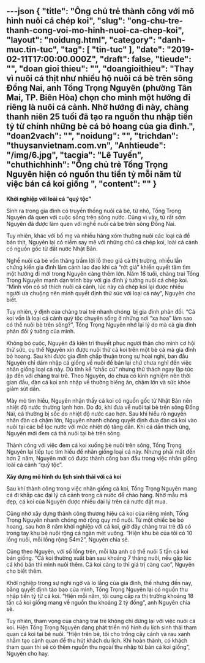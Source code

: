 ---json
{
    "title": "Ông chủ trẻ thành công với mô hình nuôi cá chép koi",
    "slug": "ong-chu-tre-thanh-cong-voi-mo-hinh-nuoi-ca-chep-koi",
    "layout": "noidung.html",
    "category": "danh-muc.tin-tuc",
    "tag": [
        "tin-tuc"
    ],
    "date": "2019-02-11T17:00:00.000Z",
    "draft": false,
    "tieude": "",
    "doan gioi thieu": "",
    "doangioithieu": "Thay vì nuôi cá thịt như nhiều hộ nuôi cá bè trên sông Đồng Nai, anh Tống Trọng Nguyên (phường Tân Mai, TP. Biên Hòa) chọn cho mình một hướng đi riêng là nuôi cá cảnh. Nhờ hướng đi này, chàng thanh niên 25 tuổi đã tạo ra nguồn thu nhập tiền tỷ từ chính những bè cá bỏ hoang của gia đình.",
    "doan2vach": "",
    "noidung": "",
    "trichdan": "thuysanvietnam.com.vn",
    "Anhtieude": "/img/6.jpg",
    "tacgia": "Lê Tuyến",
    "chuthichhinh": "Ông chủ trẻ Tống Trọng Nguyên hiện có nguồn thu tiền tỷ mỗi năm từ việc bán cá koi giống ",
    "__content__": ""
}
---
<p><strong>Khởi nghiệp với lo&agrave;i c&aacute; &ldquo;qu&yacute; tộc&rdquo;</strong></p>

<p>Sinh ra trong gia đ&igrave;nh c&oacute; truyền thống nu&ocirc;i c&aacute; b&egrave;, từ nhỏ, Tống Trọng Nguy&ecirc;n đ&atilde; quen với cuộc sống tr&ecirc;n s&ocirc;ng nước. Cũng v&igrave; vậy, từ rất sớm Nguy&ecirc;n đ&atilde; được l&agrave;m quen với nghề nu&ocirc;i c&aacute; b&egrave; tr&ecirc;n s&ocirc;ng Đồng Nai.</p>

<p>Tuy nhi&ecirc;n, kh&aacute;c với bố mẹ v&agrave; nhiều h&agrave;ng x&oacute;m thường nu&ocirc;i c&aacute;c loại c&aacute; để b&aacute;n thịt, Nguy&ecirc;n lại c&oacute; niềm say m&ecirc; với những ch&uacute; c&aacute; ch&eacute;p koi, lo&agrave;i c&aacute; cảnh c&oacute; nguồn gốc từ đất nước Nhật Bản.</p>

<p>Nghề nu&ocirc;i c&aacute; b&egrave; vốn thăng trầm lời lỗ theo gi&aacute; cả thị trường, nhiều lần chứng kiến gia đ&igrave;nh l&acirc;m cảnh lao đao khi c&aacute; &ldquo;rớt gi&aacute;&rdquo; khiến quyết t&acirc;m t&igrave;m một hướng đi mới trong Nguy&ecirc;n c&agrave;ng th&ecirc;m lớn. Năm 16 tuổi, ch&agrave;ng trai Tống Trọng Nguy&ecirc;n mạnh dạn tr&igrave;nh b&agrave;y với gia đ&igrave;nh &yacute; tưởng nu&ocirc;i c&aacute; ch&eacute;p koi. &ldquo;M&igrave;nh vốn c&oacute; sở th&iacute;ch nu&ocirc;i c&aacute; cảnh, l&uacute;c n&agrave;y c&aacute; ch&eacute;p koi lại được nhiều người ưa chuộng n&ecirc;n m&igrave;nh quyết định thử sức với loại c&aacute; n&agrave;y&rdquo;, Nguy&ecirc;n cho biết.</p>

<p>Tuy nhi&ecirc;n, &yacute; định của ch&agrave;ng trai trẻ nhanh ch&oacute;ng&nbsp; bị gia đ&igrave;nh phản đối. &ldquo;C&aacute; koi vốn l&agrave; loại c&aacute; cảnh qu&yacute; tộc chuy&ecirc;n sống ở những nơi &ldquo;xa hoa&rdquo; l&agrave;m sao c&oacute; thể nu&ocirc;i b&egrave; tr&ecirc;n s&ocirc;ng?&rdquo;, Tống Trọng Nguy&ecirc;n nhớ lại l&yacute; do m&agrave; cả gia đ&igrave;nh phản đối &yacute; tưởng của m&igrave;nh.</p>

<p>Kh&ocirc;ng bỏ cuộc, Nguy&ecirc;n đ&atilde; ki&ecirc;n tr&igrave; thuyết phục người th&acirc;n cho m&igrave;nh cơ hội thử sức, cụ thể Nguy&ecirc;n xin được nu&ocirc;i thử c&aacute; koi tr&ecirc;n một b&egrave; c&aacute; m&agrave; gia đ&igrave;nh bỏ hoang. Sau khi được gia đ&igrave;nh chấp thuận trong sự ho&agrave;i nghi, ban đầu Nguy&ecirc;n chỉ d&aacute;m nhập c&aacute; giống về nu&ocirc;i để b&aacute;n lại chứ chưa nghĩ đến việc nh&acirc;n giống loại c&aacute; n&agrave;y. D&ugrave; t&iacute;nh kế &ldquo;chắc c&uacute;&rdquo; nhưng thử th&aacute;ch ngay lập tức ập đến với ch&agrave;ng trai trẻ. Theo Nguy&ecirc;n, do chưa c&oacute; kinh nghiệm n&ecirc;n thời gian đầu, đ&agrave;n c&aacute; koi anh nhập về thường biếng ăn, chậm lớn v&agrave; sức khỏe giảm s&uacute;t dần.&nbsp;</p>

<p>M&agrave;y m&ograve; t&igrave;m hiểu, Nguy&ecirc;n nhận thấy c&aacute; koi c&oacute; nguồn gốc từ Nhật Bản n&ecirc;n nhiệt độ nước thường lạnh hơn. Do đ&oacute;, khi đưa về nu&ocirc;i tại b&egrave; tr&ecirc;n s&ocirc;ng Đồng Nai, c&aacute; thường bị sốc do nhiệt độ nước cao hơn. Sau khi hiểu r&otilde; nguy&ecirc;n nh&acirc;n đ&agrave;n c&aacute; chậm lớn, Nguy&ecirc;n nhanh ch&oacute;ng quyết định đưa đ&agrave;n c&aacute; koi v&agrave;o nu&ocirc;i tại c&aacute;c bể lọc nước với mức nhiệt độ tăng dần. Khi c&aacute; dần th&iacute;ch ứng, Nguy&ecirc;n mới đem c&aacute; thả nu&ocirc;i tại b&egrave; tr&ecirc;n s&ocirc;ng.</p>

<p>Th&agrave;nh c&ocirc;ng với việc đem c&aacute; koi xuống b&egrave; nu&ocirc;i tr&ecirc;n s&ocirc;ng, Tống Trọng Nguy&ecirc;n lại tiếp tục t&igrave;m hiểu để nh&acirc;n giống loại c&aacute; n&agrave;y. Nhưng phải mất đến hơn 2 năm, Nguy&ecirc;n mới c&oacute; được th&agrave;nh c&ocirc;ng ban đầu trong việc nh&acirc;n giống lo&agrave;i c&aacute; cảnh &ldquo;qu&yacute; tộc&rdquo;.</p>

<p><strong>X&acirc;y dựng m&ocirc; h&igrave;nh du lịch sinh th&aacute;i với c&aacute; koi</strong></p>

<p>Sau khi th&agrave;nh c&ocirc;ng trong việc nh&acirc;n giống c&aacute; koi, Tống Trọng Nguy&ecirc;n mang c&aacute; đi khắp c&aacute;c đại l&yacute; c&aacute; cảnh trong cả nước để ch&agrave;o h&agrave;ng. Nhờ mẫu m&atilde; đẹp, c&aacute; koi của Nguy&ecirc;n được nhiều đại l&yacute; tr&ecirc;n cả nước đặt mua.</p>

<p>Cũng nhờ x&acirc;y dựng th&agrave;nh c&ocirc;ng thương hiệu c&aacute; koi của ri&ecirc;ng m&igrave;nh, Tống Trọng Nguy&ecirc;n nhanh ch&oacute;ng mở rộng quy m&ocirc; nu&ocirc;i. Từ một chiếc b&egrave; bỏ hoang, sau hơn 8 năm khởi nghiệp với c&aacute; koi, giờ đ&acirc;y ch&agrave;ng trai trẻ đ&atilde; c&oacute; trong tay khu b&egrave; nu&ocirc;i rộng cả ng&agrave;n m&eacute;t vu&ocirc;ng. &ldquo;Hiện khu b&egrave; của t&ocirc;i c&oacute; 10 lồng nu&ocirc;i, mỗi lồng rộng 54m2&rdquo;, Nguy&ecirc;n chia sẻ.</p>

<p>Cũng theo Nguy&ecirc;n, với số lồng tr&ecirc;n, mỗi lứa anh c&oacute; thể nu&ocirc;i 5 tấn c&aacute; koi b&aacute;n giống. &ldquo;C&aacute; koi thường xuất b&aacute;n sau khoảng 7 th&aacute;ng nu&ocirc;i, nếu gặp l&uacute;c c&aacute; kh&oacute; b&aacute;n th&igrave; m&igrave;nh nu&ocirc;i th&ecirc;m. C&aacute; koi c&agrave;ng to th&igrave; gi&aacute; trị c&agrave;ng cao&rdquo;, Nguy&ecirc;n cho biết th&ecirc;m.</p>

<p>Khởi nghiệp trong sự nghi ngờ v&agrave; lo lắng của gia đ&igrave;nh, thế nhưng đến nay, bằng quyết định t&aacute;o bạo của m&igrave;nh, Tống Trọng Nguy&ecirc;n lại c&oacute; nguồn thu nhập tiền tỷ từ c&aacute; koi. &ldquo;Hiện mỗi năm, t&ocirc;i cung cấp ra thị trường khoảng 18 tấn c&aacute; koi giống mang về nguồn thu khoảng 2 tỷ đồng&rdquo;, anh Nguy&ecirc;n chia sẻ.&nbsp;&nbsp;</p>

<p>Tuy nhi&ecirc;n, tham vọng của ch&agrave;ng trai trẻ kh&ocirc;ng chỉ dừng lại với việc nu&ocirc;i c&aacute; koi. Hiện Tống Trọng Nguy&ecirc;n đang ph&aacute;t triển m&ocirc; h&igrave;nh du lịch sinh th&aacute;i tham quan c&aacute; koi tại b&egrave; nu&ocirc;i. &ldquo;Hiện tr&ecirc;n b&egrave;, t&ocirc;i cho trồng c&acirc;y cảnh v&agrave; rau xanh nhằm tạo cảnh quan để thu h&uacute;t kh&aacute;ch du lịch. Khi ho&agrave;n th&agrave;nh, c&oacute; kh&aacute;ch tham quan th&igrave; sẽ c&oacute; th&ecirc;m nguồn thu ngo&agrave;i thu nhập từ b&aacute;n c&aacute; koi giống&rdquo;, Nguy&ecirc;n cho hay.</p>
